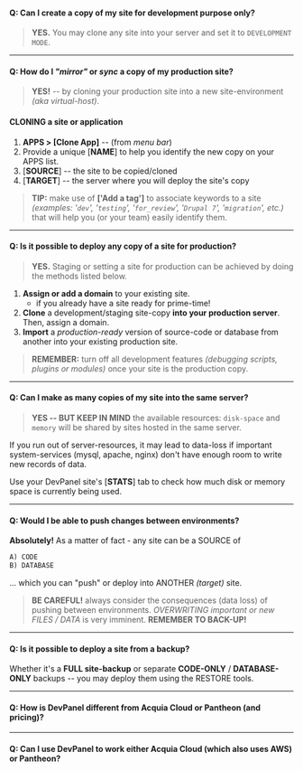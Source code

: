 #### Q: Can I create a copy of my site for development purpose only?

> **YES.** You may clone any site into your server and set it to `DEVELOPMENT MODE`.

- - -

#### Q: How do I *"mirror"* or *sync* a copy of my production site?

> **YES!** -- by cloning your production site into a new site-environment *(aka virtual-host)*.

#### CLONING a site or application
1. **APPS > [Clone App]** -- (from _menu bar_)
1. Provide a unique [**NAME**] to help you identify the new copy on your APPS list.
1. [**SOURCE**] -- the site to be copied/cloned
1. [**TARGET**] -- the server where you will deploy the site's copy

> **TIP:** make use of **['Add a tag']** to associate keywords to a site _(examples: '`dev`', '`testing`', '`for_review`', '`Drupal 7`', '`migration`', etc.)_ that will help you (or your team) easily identify them.

- - -

#### Q: Is it possible to deploy any copy of a site for production?

> **YES.** Staging or setting a site for production can be achieved by doing the methods listed below.

1. **Assign or add a domain** to your existing site.
	* if you already have a site ready for prime-time!
1. **Clone** a development/staging site-copy **into your production server**. Then, assign a domain.
1. **Import** a *production-ready* version of source-code or database from another into your existing production site. 

> **REMEMBER:** turn off all development features *(debugging scripts, plugins or modules)* once your site is the production copy.

- - -

#### Q: Can I make as many copies of my site into the same server?
> **YES -- BUT KEEP IN MIND** the available resources: `disk-space` and `memory` will be shared by sites hosted in the same server.

If you run out of server-resources, it may lead to data-loss if important system-services (mysql, apache, nginx) don't have enough room to write new records of data.

Use your DevPanel site's [**STATS**] tab to check how much disk or memory space is currently being used.

- - -

#### Q: Would I be able to push changes between environments?

**Absolutely!** As a matter of fact - any site can be a SOURCE of
```markdown
A) CODE
B) DATABASE
```

... which you can "push" or deploy  into ANOTHER _(target)_ site.

> **BE CAREFUL!** always consider the consequences (data loss) of pushing between environments. *OVERWRITING important or new FILES / DATA* is very imminent. **REMEMBER TO BACK-UP!**

- - -

#### Q: Is it possible to deploy a site from a backup?
Whether it's a **FULL site-backup** or separate **CODE-ONLY** / **DATABASE-ONLY** backups -- you may deploy them using the RESTORE tools.

- - -

#### Q: How is DevPanel different from Acquia Cloud or Pantheon (and pricing)?

- - -

#### Q: Can I use DevPanel to work either Acquia Cloud (which also uses AWS) or Pantheon?
